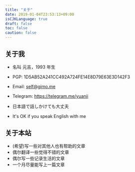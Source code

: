 ```yaml
---
title: "关于"
date: 2019-01-04T23:53:13+09:00
isCJKLanguage: true
draft: false
toc: false
caution: false
---
```


## 关于我

- 名叫 元吉，1993 年生

- PGP: 1D5AB52A241CC492A724FE14E8D79E63E3D142F3

- Email: self@gimo.me

- Telegram: https://telegram.me/yuanji

- 日本語で話しかけても大丈夫

- It's OK if you speak English with me


## 关于本站

- (希望)写一些对其他人也有帮助的文章
- 偶尔翻译一些觉得不错的文章
- 偶尔写一些记录生活的文章
- 一个月尽量能写上一篇文章

